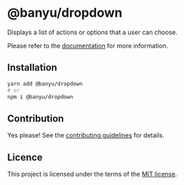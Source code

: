# @banyu/dropdown

Displays a list of actions or options that a user can choose.

Please refer to the [documentation](https://Banyu.org/docs/components/dropdown) for more information.

## Installation

```sh
yarn add @banyu/dropdown
# or
npm i @banyu/dropdown
```

## Contribution

Yes please! See the
[contributing guidelines](https://github.com/muhamien/jala-design/blob/master/CONTRIBUTING.md)
for details.

## Licence

This project is licensed under the terms of the
[MIT license](https://github.com/muhamien/jala-design/blob/master/LICENSE).
